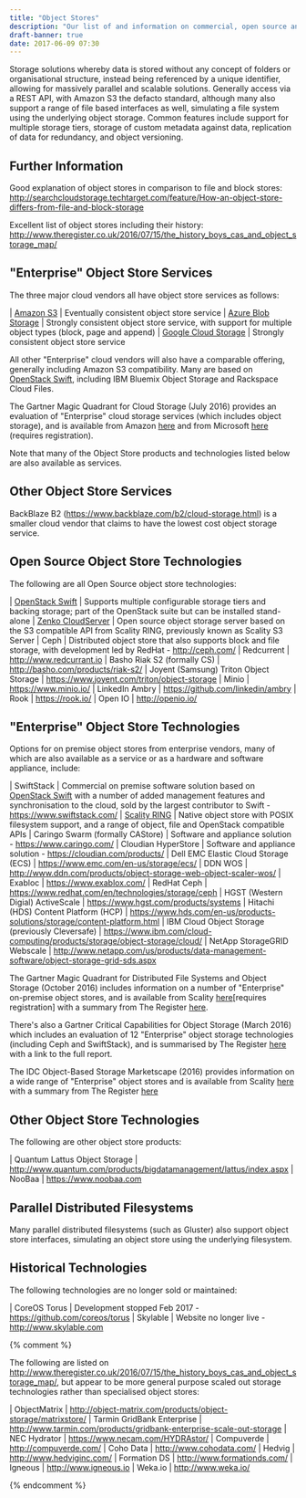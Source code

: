 ```yaml
---
title: "Object Stores"
description: "Our list of and information on commercial, open source and cloud based object stores, including Amazon S3, Azure Blob Storage, Google Cloud Storage, OpenStack Swift, Scality, Caringo and alternatives to these."
draft-banner: true
date: 2017-06-09 07:30
---
```

Storage solutions whereby data is stored without any concept of folders or organisational structure, instead being referenced by a unique identifier, allowing for massively parallel and scalable solutions.  Generally access via a REST API, with Amazon S3 the defacto standard, although many also support a range of file based interfaces as well, simulating a file system using the underlying object storage.  Common features include support for multiple storage tiers, storage of custom metadata against data, replication of data for redundancy, and object versioning.
<!--more-->

## Further Information

Good explanation of object stores in comparison to file and block stores: <http://searchcloudstorage.techtarget.com/feature/How-an-object-store-differs-from-file-and-block-storage>

Excellent list of object stores including their history: <http://www.theregister.co.uk/2016/07/15/the_history_boys_cas_and_object_storage_map/>

## "Enterprise" Object Store Services

The three major cloud vendors all have object store services as follows:

| [Amazon S3](/technologies/amazon-s3/) | Eventually consistent object store service
| [Azure Blob Storage](/technologies/microsoft-azure-blob-storage/) | Strongly consistent object store service, with support for multiple object types (block, page and append)
| [Google Cloud Storage](/technologies/google-cloud-storage/) | Strongly consistent object store service

All other "Enterprise" cloud vendors will also have a comparable offering, generally including Amazon S3 compatibility.  Many are based on [OpenStack Swift](/technologies/openstack-swift), including IBM Bluemix Object Storage and Rackspace Cloud Files.

The Gartner Magic Quadrant for Cloud Storage (July 2016) provides an evaluation of "Enterprise" cloud storage services (which includes object storage), and is available from Amazon [here](https://aws.amazon.com/resources/analyst-reports/#Gartner:_Magic_Quadrant_for_Public_Cloud_Storage_Services,_Worldwide) and from Microsoft [here](https://azure.microsoft.com/en-gb/resources/gartner-storage-magic-quadrant/) (requires registration).

Note that many of the Object Store products and technologies listed below are also available as services.

## Other Object Store Services

BackBlaze B2 (<https://www.backblaze.com/b2/cloud-storage.html>) is a smaller cloud vendor that claims to have the lowest cost object storage service.

## Open Source Object Store Technologies

The following are all Open Source object store technologies:

| [OpenStack Swift](/technologies/openstack-swift) | Supports multiple configurable storage tiers and backing storage; part of the OpenStack suite but can be installed stand-alone
| [Zenko CloudServer](/technologies/zenko/cloudserver/) | Open source object storage server based on the S3 compatible API from Scality RING, previously known as Scality S3 Server
| Ceph | Distributed object store that also supports block and file storage, with development led by RedHat - <http://ceph.com/>
| Redcurrent | <http://www.redcurrant.io>
| Basho Riak S2 (formally CS) | <http://basho.com/products/riak-s2/>
| Joyent (Samsung) Triton Object Storage | <https://www.joyent.com/triton/object-storage>
| Minio | <https://www.minio.io/>
| LinkedIn Ambry | <https://github.com/linkedin/ambry>
| Rook | <https://rook.io/>
| Open IO | <http://openio.io/>

## "Enterprise" Object Store Technologies

Options for on premise object stores from enterprise vendors, many of which are also available as a service or as a hardware and software appliance, include:

| SwiftStack | Commercial on premise software solution based on [OpenStack Swift](/technologies/openstack-swift) with a number of added management features and synchronisation to the cloud, sold by the largest contributor to Swift - <https://www.swiftstack.com/>
| [Scality RING](/technologies/scality-ring/) | Native object store with POSIX filesystem support, and a range of object, file and OpenStack compatible APIs
| Caringo Swarm (formally CAStore) | Software and appliance solution - <https://www.caringo.com/>
| Cloudian HyperStore | Software and appliance solution - <https://cloudian.com/products/>
| Dell EMC Elastic Cloud Storage (ECS) | <https://www.emc.com/en-us/storage/ecs/>
| DDN WOS | <http://www.ddn.com/products/object-storage-web-object-scaler-wos/>
| Exabloc | <https://www.exablox.com/>
| RedHat Ceph | <https://www.redhat.com/en/technologies/storage/ceph>
| HGST (Western Digial) ActiveScale | <https://www.hgst.com/products/systems>
| Hitachi (HDS) Content Platform (HCP) | <https://www.hds.com/en-us/products-solutions/storage/content-platform.html>
| IBM Cloud Object Storage (previously Cleversafe) | <https://www.ibm.com/cloud-computing/products/storage/object-storage/cloud/>
| NetApp StorageGRID Webscale | <http://www.netapp.com/us/products/data-management-software/object-storage-grid-sds.aspx>

The Gartner Magic Quadrant for Distributed File Systems and Object Storage (October 2016) includes information on a number of "Enterprise" on-premise object stores, and is available from Scality [here](http://storage.scality.com/report-gartner-magic-quadrant-storage.html)[requires registration] with a summary from The Register [here](https://www.theregister.co.uk/2016/10/21/gartners_not_scoffing_at_scofs_and_objects/).

There's also a Gartner Critical Capabilities for Object Storage (March 2016) which includes an evaluation of 12 "Enterprise" object storage technologies (including Ceph and SwiftStack), and is summarised by The Register [here](https://www.theregister.co.uk/2016/04/18/gartner_object_storage_rankings/) with a link to the full report.

The IDC Object-Based Storage Marketscape (2016) provides information on a wide range of "Enterprise" object stores and is available from Scality [here](http://storage.scality.com/report-idc-marketscape-object-based-storage.html) with a summary from The Register [here](https://www.theregister.co.uk/2016/12/14/ibms_clever_and_safe_acquisition_gets_it_object_storage_leadership/)

## Other Object Store Technologies

The following are other object store products:

| Quantum Lattus Object Storage | <http://www.quantum.com/products/bigdatamanagement/lattus/index.aspx>
| NooBaa | <https://www.noobaa.com>

## Parallel Distributed Filesystems

Many parallel distributed filesystems (such as Gluster) also support object store interfaces, simulating an object store using the underlying filesystem.

## Historical Technologies

The following technologies are no longer sold or maintained:

| CoreOS Torus | Development stopped Feb 2017 - <https://github.com/coreos/torus>
| Skylable | Website no longer live - <http://www.skylable.com>

{% comment %}

The following are listed on <http://www.theregister.co.uk/2016/07/15/the_history_boys_cas_and_object_storage_map/>, but appear to be more general purpose scaled out storage technologies rather than specialised object stores:

| ObjectMatrix | <http://object-matrix.com/products/object-storage/matrixstore/>
| Tarmin GridBank Enterprise | <http://www.tarmin.com/products/gridbank-enterprise-scale-out-storage>
| NEC Hydrator | <https://www.necam.com/HYDRAstor/>
| Compuverde | <http://compuverde.com/>
| Coho Data | <http://www.cohodata.com/>
| Hedvig | <http://www.hedviginc.com/>
| Formation DS | <http://www.formationds.com/>
| Igneous | <http://www.igneous.io>
| Weka.io | <http://www.weka.io/>

{% endcomment %}